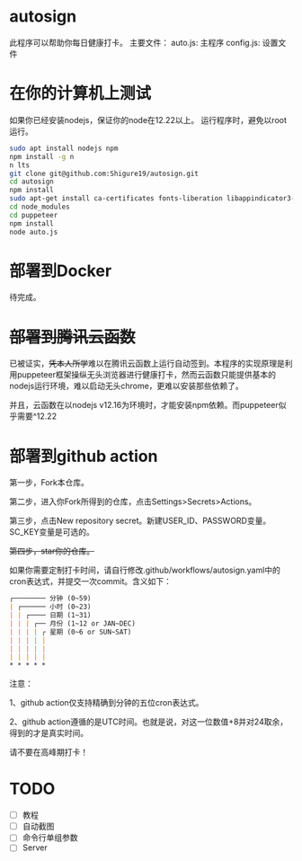 # autosign

此程序可以帮助你每日健康打卡。
主要文件：
auto.js: 主程序
config.js: 设置文件

# 在你的计算机上测试

如果你已经安装nodejs，保证你的node在12.22以上。
运行程序时，避免以root运行。
```bash
sudo apt install nodejs npm
npm install -g n
n lts
git clone git@github.com:Shigure19/autosign.git
cd autosign
npm install
sudo apt-get install ca-certificates fonts-liberation libappindicator3-1 libasound2 libatk-bridge2.0-0 libatk1.0-0 libc6 libcairo2 libcups2 libdbus-1-3 libexpat1 libfontconfig1 libgbm1 libgcc1 libglib2.0-0 libgtk-3-0 libnspr4 libnss3 libpango-1.0-0 libpangocairo-1.0-0 libstdc++6 libx11-6 libx11-xcb1 libxcb1 libxcomposite1 libxcursor1 libxdamage1 libxext6 libxfixes3 libxi6 libxrandr2 libxrender1 libxss1 libxtst6 lsb-release wget xdg-utils -y
cd node_modules
cd puppeteer
npm install
node auto.js
```

# 部署到Docker

待完成。

# <s>部署到腾讯云函数</s>

已被证实，<s>凭本人所学</s>难以在腾讯云函数上运行自动签到。本程序的实现原理是利用puppeteer框架操纵无头浏览器进行健康打卡，然而云函数只能提供基本的nodejs运行环境，难以启动无头chrome，更难以安装那些依赖了。

并且，云函数在以nodejs v12.16为环境时，才能安装npm依赖。而puppeteer似乎需要^12.22

# 部署到github action

第一步，Fork本仓库。

第二步，进入你Fork所得到的仓库，点击Settings>Secrets>Actions。

第三步，点击New repository secret。新建USER_ID、PASSWORD变量。SC_KEY变量是可选的。

<s>第四步，star你的仓库。</s>

如果你需要定制打卡时间，请自行修改.github/workflows/autosign.yaml中的cron表达式，并提交一次commit。含义如下：
```markdown
┌──────── 分钟 (0~59)
| ┌────── 小时 (0~23)
| | ┌──── 日期 (1~31)
| | | ┌── 月份 (1~12 or JAN~DEC)
| | | | ┌ 星期 (0~6 or SUN~SAT)
| | | | |
| | | | |
| | | | |
* * * * *
```
注意：

1、github action仅支持精确到分钟的五位cron表达式。

2、github action遵循的是UTC时间。也就是说，对这一位数值+8并对24取余，得到的才是真实时间。

请不要在高峰期打卡！
# TODO
- [ ] 教程
- [ ] 自动截图
- [ ] 命令行单组参数
- [ ] Server